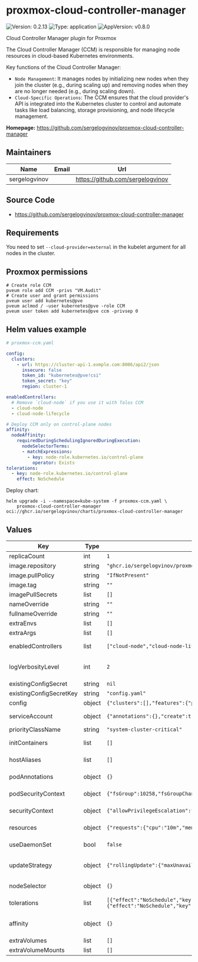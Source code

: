 # proxmox-cloud-controller-manager

![Version: 0.2.13](https://img.shields.io/badge/Version-0.2.13-informational?style=flat-square) ![Type: application](https://img.shields.io/badge/Type-application-informational?style=flat-square) ![AppVersion: v0.8.0](https://img.shields.io/badge/AppVersion-v0.8.0-informational?style=flat-square)

Cloud Controller Manager plugin for Proxmox

The Cloud Controller Manager (CCM) is responsible for managing node resources in cloud-based Kubernetes environments.

Key functions of the Cloud Controller Manager:
- `Node Management`: It manages nodes by initializing new nodes when they join the cluster (e.g., during scaling up) and removing nodes when they are no longer needed (e.g., during scaling down).
- `Cloud-Specific Operations`: The CCM ensures that the cloud provider's API is integrated into the Kubernetes cluster to control and automate tasks like load balancing, storage provisioning, and node lifecycle management.

**Homepage:** <https://github.com/sergelogvinov/proxmox-cloud-controller-manager>

## Maintainers

| Name | Email | Url |
| ---- | ------ | --- |
| sergelogvinov |  | <https://github.com/sergelogvinov> |

## Source Code

* <https://github.com/sergelogvinov/proxmox-cloud-controller-manager>

## Requirements

You need to set `--cloud-provider=external` in the kubelet argument for all nodes in the cluster.

## Proxmox permissions

```shell
# Create role CCM
pveum role add CCM -privs "VM.Audit"
# Create user and grant permissions
pveum user add kubernetes@pve
pveum aclmod / -user kubernetes@pve -role CCM
pveum user token add kubernetes@pve ccm -privsep 0
```

## Helm values example

```yaml
# proxmox-ccm.yaml

config:
  clusters:
    - url: https://cluster-api-1.exmple.com:8006/api2/json
      insecure: false
      token_id: "kubernetes@pve!csi"
      token_secret: "key"
      region: cluster-1

enabledControllers:
  # Remove `cloud-node` if you use it with Talos CCM
  - cloud-node
  - cloud-node-lifecycle

# Deploy CCM only on control-plane nodes
affinity:
  nodeAffinity:
    requiredDuringSchedulingIgnoredDuringExecution:
      nodeSelectorTerms:
      - matchExpressions:
        - key: node-role.kubernetes.io/control-plane
          operator: Exists
tolerations:
  - key: node-role.kubernetes.io/control-plane
    effect: NoSchedule
```

Deploy chart:

```shell
helm upgrade -i --namespace=kube-system -f proxmox-ccm.yaml \
    proxmox-cloud-controller-manager oci://ghcr.io/sergelogvinov/charts/proxmox-cloud-controller-manager
```

## Values

| Key | Type | Default | Description |
|-----|------|---------|-------------|
| replicaCount | int | `1` |  |
| image.repository | string | `"ghcr.io/sergelogvinov/proxmox-cloud-controller-manager"` | Proxmox CCM image. |
| image.pullPolicy | string | `"IfNotPresent"` | Always or IfNotPresent |
| image.tag | string | `""` | Overrides the image tag whose default is the chart appVersion. |
| imagePullSecrets | list | `[]` |  |
| nameOverride | string | `""` |  |
| fullnameOverride | string | `""` |  |
| extraEnvs | list | `[]` | Any extra environments for talos-cloud-controller-manager |
| extraArgs | list | `[]` | Any extra arguments for talos-cloud-controller-manager |
| enabledControllers | list | `["cloud-node","cloud-node-lifecycle"]` | List of controllers should be enabled. Use '*' to enable all controllers. Support only `cloud-node,cloud-node-lifecycle` controllers. |
| logVerbosityLevel | int | `2` | Log verbosity level. See https://github.com/kubernetes/community/blob/master/contributors/devel/sig-instrumentation/logging.md for description of individual verbosity levels. |
| existingConfigSecret | string | `nil` | Proxmox cluster config stored in secrets. |
| existingConfigSecretKey | string | `"config.yaml"` | Proxmox cluster config stored in secrets key. |
| config | object | `{"clusters":[],"features":{"provider":"default"}}` | Proxmox cluster config. |
| serviceAccount | object | `{"annotations":{},"create":true,"name":""}` | Pods Service Account. ref: https://kubernetes.io/docs/tasks/configure-pod-container/configure-service-account/ |
| priorityClassName | string | `"system-cluster-critical"` | CCM pods' priorityClassName. |
| initContainers | list | `[]` | Add additional init containers to the CCM pods. ref: https://kubernetes.io/docs/concepts/workloads/pods/init-containers/ |
| hostAliases | list | `[]` | hostAliases Deployment pod host aliases ref: https://kubernetes.io/docs/tasks/network/customize-hosts-file-for-pods/ |
| podAnnotations | object | `{}` | Annotations for data pods. ref: https://kubernetes.io/docs/concepts/overview/working-with-objects/annotations/ |
| podSecurityContext | object | `{"fsGroup":10258,"fsGroupChangePolicy":"OnRootMismatch","runAsGroup":10258,"runAsNonRoot":true,"runAsUser":10258}` | Pods Security Context. ref: https://kubernetes.io/docs/tasks/configure-pod-container/security-context/#set-the-security-context-for-a-pod |
| securityContext | object | `{"allowPrivilegeEscalation":false,"capabilities":{"drop":["ALL"]},"seccompProfile":{"type":"RuntimeDefault"}}` | Container Security Context. ref: https://kubernetes.io/docs/tasks/configure-pod-container/security-context/#set-the-security-context-for-a-pod |
| resources | object | `{"requests":{"cpu":"10m","memory":"32Mi"}}` | Resource requests and limits. ref: https://kubernetes.io/docs/user-guide/compute-resources/ |
| useDaemonSet | bool | `false` | Deploy CCM  in Daemonset mode. CCM will use hostNetwork. It allows to use CCM without CNI plugins. |
| updateStrategy | object | `{"rollingUpdate":{"maxUnavailable":1},"type":"RollingUpdate"}` | Deployment update strategy type. ref: https://kubernetes.io/docs/concepts/workloads/controllers/deployment/#updating-a-deployment |
| nodeSelector | object | `{}` | Node labels for data pods assignment. ref: https://kubernetes.io/docs/user-guide/node-selection/ |
| tolerations | list | `[{"effect":"NoSchedule","key":"node-role.kubernetes.io/control-plane","operator":"Exists"},{"effect":"NoSchedule","key":"node.cloudprovider.kubernetes.io/uninitialized","operator":"Exists"}]` | Tolerations for data pods assignment. ref: https://kubernetes.io/docs/concepts/configuration/taint-and-toleration/ |
| affinity | object | `{}` | Affinity for data pods assignment. ref: https://kubernetes.io/docs/concepts/configuration/assign-pod-node/#affinity-and-anti-affinity |
| extraVolumes | list | `[]` | Additional volumes for Pods |
| extraVolumeMounts | list | `[]` | Additional volume mounts for Pods |
